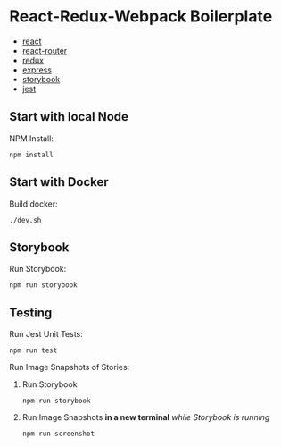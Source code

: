 # React-Redux-Webpack Boilerplate

-   [react](https://facebook.github.io/react/)
-   [react-router](https://github.com/rackt/react-router)
-   [redux](http://redux.js.org/)
-   [express](http://expressjs.com/)
-   [storybook](https://storybook.js.org/)
-   [jest](https://jestjs.io/)

## Start with local Node

NPM Install:

```
npm install
```

## Start with Docker

Build docker:

```
./dev.sh
```

## Storybook

Run Storybook:

```
npm run storybook
```

## Testing

Run Jest Unit Tests:

```
npm run test
```

Run Image Snapshots of Stories:

1. Run Storybook
    ```
    npm run storybook
    ```
2. Run Image Snapshots **in a new terminal** _while Storybook is running_
    ```
    npm run screenshot
    ```
